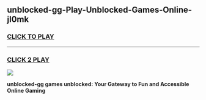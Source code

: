 
## unblocked-gg-Play-Unblocked-Games-Online-jl0mk
<h3>
<a href="https://premium76.site?title=unblocked-gg&ref=25A">CLICK TO PLAY</a></h3>
<hr>

<h3>
<a href="https://premium76.site?title=unblocked-gg&ref=25A">CLICK 2 PLAY</a>
  
</h3>

<a href="https://premium76.site?title=unblocked-gg&ref=25A"><img src="https://clearcache.store/games.png"></a>


**unblocked-gg games unblocked: Your Gateway to Fun and Accessible Online Gaming**
